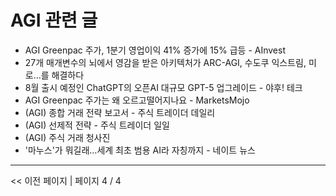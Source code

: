 # AGI 관련 글

- AGI Greenpac 주가, 1분기 영업이익 41% 증가에 15% 급등 - AInvest
- 27개 매개변수의 뇌에서 영감을 받은 아키텍처가 ARC-AGI, 수도쿠 익스트림, 미로…를 해결하다
- 8월 출시 예정인 ChatGPT의 오픈AI 대규모 GPT-5 업그레이드 - 야후! 테크
- AGI Greenpac 주가는 왜 오르고떨어지나요 - MarketsMojo
- (AGI) 종합 거래 전략 보고서 - 주식 트레이더 데일리
- (AGI) 선제적 전략 - 주식 트레이더 일일
- (AGI) 주식 거래 청사진
- '마누스'가 뭐길래…세계 최초 범용 AI라 자칭까지 - 네이트 뉴스

---
<< 이전 페이지  |  페이지 4 / 4